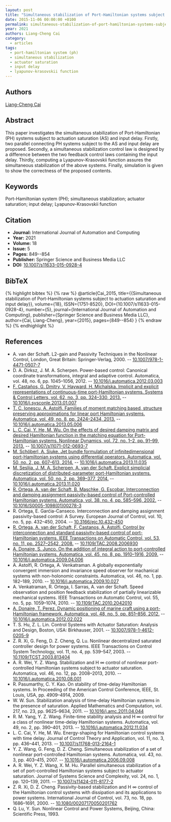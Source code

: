 ```yaml
---
layout: post
title: "Simultaneous stabilization of Port-Hamiltonian systems subject to actuation saturation and input delay"
date: 2015-11-06 00:00:00 +0100
permalink: simultaneous-stabilization-of-port-hamiltonian-systems-subject-to-actuation-saturation-and-input-delay
year: 2021
authors: Liang-Cheng Cai
category:
  - articles
tags:
  - port-hamiltonian system (ph)
  - simultaneous stabilization
  - actuator saturation
  - input delay
  - lyapunov-krasovskii function
---
```

 
## Authors
[Liang-Cheng Cai](authors/liangcheng_cai)
 
## Abstract
This paper investigates the simultaneous stabilization of Port-Hamiltonian (PH) systems subject to actuation saturation (AS) and input delay. Firstly, two parallel connecting PH systems subject to the AS and input delay are proposed. Secondly, a simultaneous stabilization control law is designed by a difference between the two feedback control laws containing the input delay. Thirdly, computing a Lyapunov-Krasovskii function assures the simultaneous stabilization of the above systems. Finally, simulation is given to show the correctness of the proposed contents.
 
## Keywords
Port-Hamiltonian system (PH); simultaneous stabilization; actuator saturation; input delay; Lyapunov-Krasovskii function
 
## Citation
- **Journal:** International Journal of Automation and Computing
- **Year:** 2021
- **Volume:** 18
- **Issue:** 5
- **Pages:** 849--854
- **Publisher:** Springer Science and Business Media LLC
- **DOI:** [10.1007/s11633-015-0928-4](https://doi.org/10.1007/s11633-015-0928-4)
 
## BibTeX
{% highlight bibtex %}
{% raw %}
@article{Cai_2015,
  title={{Simultaneous stabilization of Port-Hamiltonian systems subject to actuation saturation and input delay}},
  volume={18},
  ISSN={1751-8520},
  DOI={10.1007/s11633-015-0928-4},
  number={5},
  journal={International Journal of Automation and Computing},
  publisher={Springer Science and Business Media LLC},
  author={Cai, Liang-Cheng},
  year={2015},
  pages={849--854}
}
{% endraw %}
{% endhighlight %}
 
## References
- A. van der Schaft. L2-gain and Passivity Techniques in the Nonlinear Control, London, Great Britain: Springer-Verlag, 2000. -- [10.1007/978-1-4471-0507-7](https://doi.org/10.1007/978-1-4471-0507-7)
- D. A. Dirksz, J. M. A. Scherpen. Power-based control: Canonical coordinate transformations, integral and adaptive control. Automatica, vol. 48, no. 6, pp. 1045–1056, 2012. -- [10.1016/j.automatica.2012.03.003](https://doi.org/10.1016/j.automatica.2012.03.003)
- [F. Castaños, G. Dmitry, V. Hayward, H. Michalska. Implicit and explicit representations of continuous-time port-Hamiltonian systems. Systems & Control Letters, vol. 62, no. 3, pp. 324–330, 2013.](implicit-and-explicit-representations-of-continuous-time-port-hamiltonian-systems) -- [10.1016/j.sysconle.2013.01.007](https://doi.org/10.1016/j.sysconle.2013.01.007)
- [T. C. Ionescu, A. Astolfi. Families of moment matching based, structure preserving approximations for linear port Hamiltonian systems. Automatica, vol. 49, no. 8, pp. 2424–2434, 2013.](families-of-moment-matching-based-structure-preserving-approximations-for-linear-port-hamiltonian-systems) -- [10.1016/j.automatica.2013.05.006](https://doi.org/10.1016/j.automatica.2013.05.006)
- [L. C. Cai, Y. He, M. Wu. On the effects of desired damping matrix and desired Hamiltonian function in the matching equation for Port-Hamiltonian systems. Nonlinear Dynamics, vol. 72, no. 1–2, pp. 91–99, 2013.](on-the-effects-of-desired-damping-matrix-and-desired-hamiltonian-function-in-the-matching-equation-for-port-hamiltonian-systems) -- [10.1007/s11071-012-0693-7](https://doi.org/10.1007/s11071-012-0693-7)
- [M. Schöberl, A. Siuke. Jet bundle formulation of infinitedimensional port-Hamiltonian systems using differential operators. Automatica, vol. 50, no. 2, pp. 607–613, 2014.](jet-bundle-formulation-of-infinite-dimensional-port-hamiltonian-systems-using-differential-operators) -- [10.1016/j.automatica.2013.11.035](https://doi.org/10.1016/j.automatica.2013.11.035)
- [M. Seslija, J. M. A. Scherpen, A. van der Schaft. Explicit simplicial discretization of distributed-parameter port-Hamiltonian systems. Automatica, vol. 50, no. 2, pp. 369–377, 2014.](explicit-simplicial-discretization-of-distributed-parameter-port-hamiltonian-systems) -- [10.1016/j.automatica.2013.11.020](https://doi.org/10.1016/j.automatica.2013.11.020)
- [R. Ortega, A. van der Schaft, B. Maschke, G. Escobar. Interconnection and damping assignment passivity-based control of Port-controlled Hamiltonian systems. Automatica, vol. 38, no. 4, pp. 585–596, 2002.](interconnection-and-damping-assignment-passivity-based-control-of-port-controlled-hamiltonian-systems) -- [10.1016/S0005-1098(01)00278-3](https://doi.org/10.1016/S0005-1098(01)00278-3)
- R. Ortega, E. Garćia-Canseco. Interconnection and damping assignment passivity-based control: A Survey. European Journal of Control, vol. 10, no. 5, pp. 432–450, 2004. -- [10.3166/ejc.10.432-450](https://doi.org/10.3166/ejc.10.432-450)
- [R. Ortega, A. van der Schaft, F. Castanos, A. Astolfi. Control by interconnection and standard passivity-based control of port-Hamiltonian systems. IEEE Transactions on Automatic Control, vol. 53, no. 11, pp. 2527–2542, 2008.](control-by-interconnection-and-standard-passivity-based-control-of-port-hamiltonian-systems) -- [10.1109/TAC.2008.2006930](https://doi.org/10.1109/TAC.2008.2006930)
- [A. Donaire, S. Junco. On the addition of integral action to port-controlled Hamiltonian systems. Automatica, vol. 45, no. 8, pp. 1910–1916, 2009.](on-the-addition-of-integral-action-to-port-controlled-hamiltonian-systems) -- [10.1016/j.automatica.2009.04.006](https://doi.org/10.1016/j.automatica.2009.04.006)
- A. Astolfi, R. Ortega, A. Venkatraman. A globally exponentially convergent immersion and invariance speed observer for machanical systems with non-holonomic constraints. Automatica, vol. 46, no. 1, pp. 182–189, 2010. -- [10.1016/j.automatica.2009.10.027](https://doi.org/10.1016/j.automatica.2009.10.027)
- A. Venkatraman, R. Ortega, I. Sarras, A. van der Schaft. Speed observation and position feedback stabilization of partially linearizable mechanical systems. IEEE Transactions on Automatic Control, vol. 55, no. 5, pp. 1059–1074, 2010. -- [10.1109/TAC.2010.2042010](https://doi.org/10.1109/TAC.2010.2042010)
- [A. Donaire, T. Perez. Dynamic positioning of marine craft using a port-Hamiltonian framework. Automatica, vol. 48, no. 5, pp. 851–856, 2012.](dynamic-positioning-of-marine-craft-using-a-port-hamiltonian-framework) -- [10.1016/j.automatica.2012.02.022](https://doi.org/10.1016/j.automatica.2012.02.022)
- T. S. Hu, Z. L. Lin. Control Systems with Actuator Saturation: Analysis and Design, Boston, USA: Birkhauser, 2001. -- [10.1007/978-1-4612-0205-9](https://doi.org/10.1007/978-1-4612-0205-9)
- Z. R. Xi, G. Feng, D. Z. Cheng, Q. Lu. Nonlinear decentralized saturated controller design for power systems. IEEE Transactions on Control System Technology, vol. 11, no. 4, pp. 539–547, 2003. -- [10.1109/TCST.2003.813404](https://doi.org/10.1109/TCST.2003.813404)
- A. R. Wei, Y. Z. Wang. Stabilization and H
∞ control of nonlinear port-controlled Hamiltonian systems subject to actuator saturation. Automatica, vol. 46, no. 12, pp. 2008–2013, 2010. -- [10.1016/j.automatica.2010.08.001](https://doi.org/10.1016/j.automatica.2010.08.001)
- R. Pasumarthy, C. Y. Kao. On stability of time-delay Hamiltonian systems. In Proceeding of the American Control Conference, IEEE, St. Louis, USA, pp. 4909–4914, 2009.
- W. W. Sun. Stabilization analysis of time-delay Hamiltonian systems in the presence of saturation. Applied Mathematics and Computation, vol. 217, no. 23, pp. 9625–9634, 2011. -- [10.1016/j.amc.2011.04.044](https://doi.org/10.1016/j.amc.2011.04.044)
- R. M. Yang, Y. Z. Wang. Finite-time stability analysis and H
∞ control for a class of nonlinear time-delay Hamiltonian systems. Automatica, vol. 49, no. 2, pp. 390–401, 2013. -- [10.1016/j.automatica.2012.11.034](https://doi.org/10.1016/j.automatica.2012.11.034)
- L. C. Cai, Y. He, M. Wu. Energy-shaping for Hamiltonian control systems with time delay. Journal of Control Theory and Application, vol. 11, no. 3, pp. 436–441, 2013. -- [10.1007/s11768-013-2164-1](https://doi.org/10.1007/s11768-013-2164-1)
- Y. Z. Wang, G. Feng, D. Z. Cheng. Simultaneous stabilization of a set of nonlinear port-controlled Hamiltonian systems. Automatica, vol. 43, no. 3, pp. 403–415, 2007. -- [10.1016/j.automatica.2006.09.008](https://doi.org/10.1016/j.automatica.2006.09.008)
- A. R. Wei, Y. Z. Wang, X. M. Hu. Parallel simultaneous stabilization of a set of port-controlled Hamiltonian systems subject to actuator saturation. Journal of Systems Science and Complexity, vol. 24, no. 1, pp. 120–139, 2011. -- [10.1007/s11424-011-8177-2](https://doi.org/10.1007/s11424-011-8177-2)
- Z. R. Xi, D. Z. Cheng. Passivity-based stabilization and H
∞ control of the Hamiltonian control systems with dissipation and its applications to power systems. International Journal of Control, vol. 73, no. 18, pp. 1686–1691, 2000. -- [10.1080/00207170050201762](https://doi.org/10.1080/00207170050201762)
- Q. Lu, Y. Sun. Nonlinear Control and Power Systems, Beijing, China: Scientific Press, 1993.

